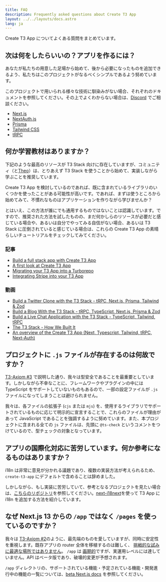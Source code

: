 ```yaml
---
title: FAQ
description: Frequently asked questions about Create T3 App
layout: ../../layouts/docs.astro
lang: ja
---
```


Create T3 App についてよくある質問をまとめています。

## 次は何をしたらいいの？アプリを作るには？

あなたが私たちの用意した足場から始めて、後から必要になったものを追加できるよう、私たちはこのプロジェクトがなるべくシンプルであるよう努めています。

このプロジェクトで用いられる様々な技術に馴染みがない場合、それぞれのドキュメントを参照してください。その上でよくわからない場合は、[Discord](https://t3.gg/discord) でご相談ください。

- [Next.js](https://nextjs.org/)
- [NextAuth.js](https://next-auth.js.org)
- [Prisma](https://prisma.io)
- [Tailwind CSS](https://tailwindcss.com)
- [tRPC](https://trpc.io)

## 何か学習教材はありますか？

下記のような最高のリソースが T3 Stack 向けに存在していますが、コミュニティ（と[Theo](https://youtu.be/rzwaaWH0ksk?t=1436)）は、とりあえず T3 Stack を使うことから始めて、実装しながら学ぶことを推奨しています。

Create T3 App を検討しているのであれば、既に含まれているライブラリのいくつかを使ったことがある可能性が高いです。であれば、まずは使うところから始めてみて、不慣れなものはアプリケーションを作りながら学びませんか？

とはいえ、この方法が誰にでも通用するものではないことは認識しています。ですので、推奨された方法を試したものの、まだ何かしらのリソースが必要だと感じている場合や、あるいは自分でやってみる自信がない場合、あるいは T3 Stack に圧倒されていると感じている場合は、これらの Create T3 App の素晴らしいチュートリアルをチェックしてみてください。

### 記事

- [Build a full stack app with Create T3 App](https://www.nexxel.dev/blog/ct3a-guestbook)
- [A first look at Create T3 App](https://dev.to/ajcwebdev/a-first-look-at-create-t3-app-1i8f)
- [Migrating your T3 App into a Turborepo](https://www.jumr.dev/blog/t3-turbo)
- [Integrating Stripe into your T3 App](https://blog.nickramkissoon.com/posts/integrate-stripe-t3)

### 動画

- [Build a Twitter Clone with the T3 Stack - tRPC, Next.js, Prisma, Tailwind & Zod](https://www.youtube.com/watch?v=nzJsYJPCc80)
- [Build a Blog With the T3 Stack - tRPC, TypeScript, Next.js, Prisma & Zod](https://www.youtube.com/watch?v=syEWlxVFUrY)
- [Build a Live Chat Application with the T3 Stack - TypeScript, Tailwind, tRPC](https://www.youtube.com/watch?v=dXRRY37MPuk)
- [The T3 Stack - How We Built It](https://www.youtube.com/watch?v=H-FXwnEjSsI)
- [An overview of the Create T3 App (Next, Typescript, Tailwind, tRPC, Next-Auth)](https://www.youtube.com/watch?v=VJH8dsPtbeU)

## プロジェクトに `.js` ファイルが存在するのは何故ですか？

[T3-Axiom #3](/en/introduction#typesafety-isnt-optional) で説明した通り、我々は型安全であることを最重要としています。しかしながら不幸なことに、フレームワークやプラグインの中には TypeScript をサポートしていないものもあるので、一部の設定ファイルが `.js` ファイルになってしまうことは避けられません。

我々は、各ファイルの拡張子 (`cjs` または `mjs`) を、使用するライブラリでサポートされているものに応じて明示的に宣言することで、これらのファイルが理由があって JavaScript であることを強調するように努めています。また、本プロジェクトに含まれる全ての `js` ファイルは、先頭に `@ts-check` というコメントをつけているので、型チェックの対象となっています。

## アプリの国際化対応に苦労しています。何か参考になるものはありますか？

i18n は非常に意見が分かれる議題であり、複数の実装方法が考えられるため、`create-t3-app` にデフォルトで含めることは辞めました。

しかしながら、もし実装に苦労していて、参考となるプロジェクトを見たい場合は、[こちらのリポジトリ](https://github.com/juliusmarminge/t3-i18n)を参照してください。[next-i18next](https://github.com/i18next/next-i18next)を使って T3 App に i18n を追加する方法を紹介しています。

## なぜ Next.js 13 からの `/app` ではなく `/pages` を使っているのですか？

我々は [T3-Axiom #2](/en/introduction#bleed-responsibly)のように、最先端のものを愛していますが、同時に安定性を重視します。既存アプリの router 全体を移植するのは難しく、 [挑戦的な試みに最適な場所ではありません](https://youtu.be/mnwUbtieOuI?t=1662)。 `/app` は [画期的](https://youtu.be/rnsC-12PVlM?t=818)ですが、実運用レベルには達していません。API はベータ版であり、破壊的変更が予想されます。

`/app` ディレクトリの、サポートされている機能・予定されている機能・開発進行中の機能の一覧については、[beta Next.js docs](https://beta.nextjs.org/docs/app-directory-roadmap#supported-and-planned-features) を参照してください。
